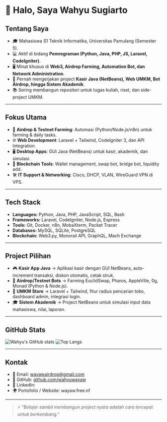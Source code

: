 # 👋 Halo, Saya Wahyu Sugiarto

## Tentang Saya
- 🎓 Mahasiswa S1 Teknik Informatika, Universitas Pamulang (Semester 5).
- 💻 Aktif di bidang **Pemrograman (Python, Java, PHP, JS, Laravel, CodeIgniter)**.
- 🖥️ Minat khusus di **Web3, Airdrop Farming, Automation Bot, dan Network Administration**.
- 🔧 Pernah mengerjakan project **Kasir Java (NetBeans), Web UMKM, Bot Airdrop, hingga Sistem Akademik**.
- 📚 Sering membangun repositori untuk tugas kuliah, riset, dan side-project UMKM.

---

## Fokus Utama
- 🚀 **Airdrop & Testnet Farming**: Automasi (Python/Node.js/n8n) untuk farming & daily tasks.  
- 🌐 **Web Development**: Laravel + Tailwind, CodeIgniter 3, dan API Integration.  
- 🖥️ **Desktop Apps**: GUI Java (NetBeans) untuk kasir, akademik, dan simulasi.  
- 🔗 **Blockchain Tools**: Wallet management, swap bot, bridge bot, liquidity add.  
- 🛠️ **IT Support & Networking**: Cisco, DHCP, VLAN, WireGuard VPN di VPS.

---

## Tech Stack
- **Languages:** Python, Java, PHP, JavaScript, SQL, Bash  
- **Frameworks:** Laravel, CodeIgniter, Node.js, Express  
- **Tools:** Git, Docker, n8n, MobaXterm, Packet Tracer  
- **Databases:** MySQL, SQLite, PostgreSQL  
- **Blockchain:** Web3.py, Monorail API, GraphQL, Mach Exchange  

---

## Project Pilihan
- 🎮 **Kasir App Java** → Aplikasi kasir dengan GUI NetBeans, auto-increment transaksi, diskon otomatis, cetak struk.  
- 🌾 **Airdrop/Testnet Bots** → Farming EuclidSwap, Pharos, AppleVille, 0g, Monad (Python & Node.js).  
- 🏪 **UMKM Store** → Laravel + Tailwind, fitur radius pencarian toko, dashboard admin, integrasi login.  
- 🎓 **Sistem Akademik** → Project NetBeans untuk simulasi input data mahasiswa, nilai, laporan.  

---

## GitHub Stats
![Wahyu's GitHub stats](https://github-readme-stats.vercel.app/api?username=wahyuwayaw&show_icons=true&theme=tokyonight)
![Top Langs](https://github-readme-stats.vercel.app/api/top-langs/?username=wahyuwayaw&layout=compact&theme=tokyonight)

---

## Kontak
- 📧 Email: wayawairdrop@gmail.com 
- 🔗 GitHub: [github.com/wahyuwayaw](https://github.com/wahyuwayaw)  
- 💼 LinkedIn:  
- 🌍 Portofolio / Website: wayaw.free.nf

---

> ⚡ *"Belajar sambil membangun project nyata adalah cara tercepat untuk berkembang."*
